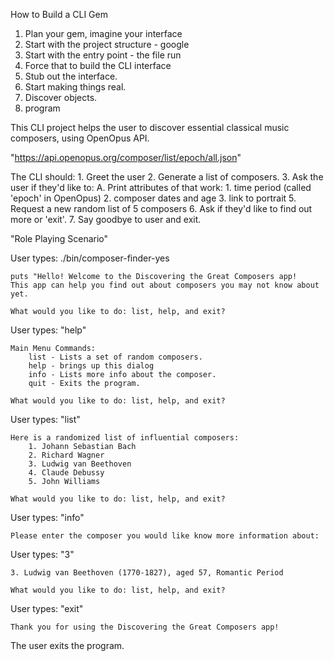 How to Build a CLI Gem

1. Plan your gem, imagine your interface
2. Start with the project structure - google
3. Start with the entry point - the file run
4. Force that to build the CLI interface
5. Stub out the interface.
6. Start making things real.
7. Discover objects.
8. program

This CLI project helps the user to discover essential classical music composers, using OpenOpus API.

"https://api.openopus.org/composer/list/epoch/all.json"

The CLI should:
    1. Greet the user
    2. Generate a list of composers.
    3. Ask the user if they'd like to:
        A. Print attributes of that work:
            1. time period (called 'epoch' in OpenOpus)
            2. composer dates and age
            3. link to portrait
    <!--B. Ask if they would like to see a list of works of the current attribute:
            a. period
            b. composer
        <!-- c. composer dates -->
    5. Request a new random list of 5 composers
    6. Ask if they'd like to find out more or 'exit'.
    7. Say goodbye to user and exit. 


"Role Playing Scenario"

User types: ./bin/composer-finder-yes

    puts "Hello! Welcome to the Discovering the Great Composers app!
    This app can help you find out about composers you may not know about yet. 

    What would you like to do: list, help, and exit?

User types: "help"

    Main Menu Commands:
        list - Lists a set of random composers.
        help - brings up this dialog
        info - Lists more info about the composer. 
        quit - Exits the program.

    What would you like to do: list, help, and exit?

User types: "list"

    Here is a randomized list of influential composers:
        1. Johann Sebastian Bach
        2. Richard Wagner
        3. Ludwig van Beethoven
        4. Claude Debussy
        5. John Williams

    What would you like to do: list, help, and exit?

User types: "info"

    Please enter the composer you would like know more information about:

User types: "3"

    3. Ludwig van Beethoven (1770-1827), aged 57, Romantic Period

    What would you like to do: list, help, and exit?

User types: "exit"

    Thank you for using the Discovering the Great Composers app!

The user exits the program.


